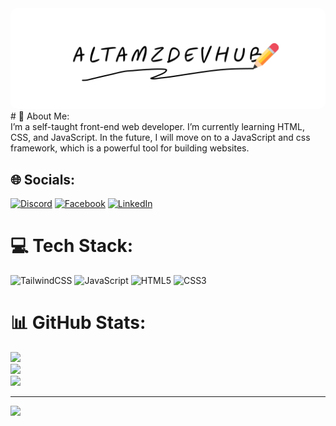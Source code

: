 <img src="cover-photo.png" style="border-radius:10px;">
# 💫 About Me:
<br>
I’m a self-taught front-end web developer. I’m currently learning HTML, CSS, and JavaScript. In the future, I will move on to a JavaScript and css framework, which is a powerful tool for building websites.


## 🌐 Socials:
[![Discord](https://img.shields.io/badge/Discord-%237289DA.svg?logo=discord&logoColor=white)](https://discord.gg/https://discord.gg/wDqGnhWA) [![Facebook](https://img.shields.io/badge/Facebook-%231877F2.svg?logo=Facebook&logoColor=white)](https://www.facebook.com/rjay.altamera.1/) [![LinkedIn](https://img.shields.io/badge/LinkedIn-%230077B5.svg?logo=linkedin&logoColor=white)](https://www.linkedin.com/in/arjay-altamera-a386b4258/)

# 💻 Tech Stack:
![TailwindCSS](https://img.shields.io/badge/tailwindcss-%2338B2AC.svg?style=for-the-badge&logo=tailwind-css&logoColor=white) ![JavaScript](https://img.shields.io/badge/javascript-%23323330.svg?style=for-the-badge&logo=javascript&logoColor=%23F7DF1E) ![HTML5](https://img.shields.io/badge/html5-%23E34F26.svg?style=for-the-badge&logo=html5&logoColor=white) ![CSS3](https://img.shields.io/badge/css3-%231572B6.svg?style=for-the-badge&logo=css3&logoColor=white)
# 📊 GitHub Stats:
![](https://github-readme-stats.vercel.app/api?username=altamz-devhub&theme=dark&hide_border=false&include_all_commits=false&count_private=false)<br/>
![](https://github-readme-streak-stats.herokuapp.com/?user=altamz-devhub&theme=dark&hide_border=false)<br/>
![](https://github-readme-stats.vercel.app/api/top-langs/?username=altamz-devhub&theme=dark&hide_border=false&include_all_commits=false&count_private=false&layout=compact)

---
[![](https://visitcount.itsvg.in/api?id=altamz-devhub&icon=0&color=0)](https://visitcount.itsvg.in)

<!-- Proudly created with GPRM ( https://gprm.itsvg.in ) -->
